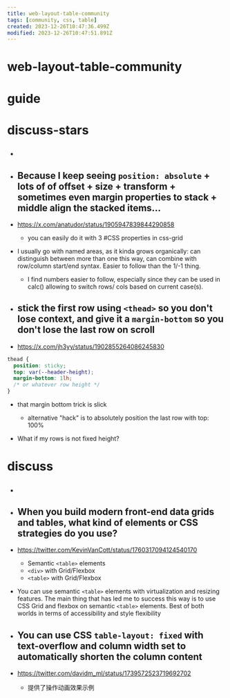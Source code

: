 ```yaml
---
title: web-layout-table-community
tags: [community, css, table]
created: 2023-12-26T10:47:36.499Z
modified: 2023-12-26T10:47:51.891Z
---
```


# web-layout-table-community

# guide

# discuss-stars
- ## 

- ## Because I keep seeing `position: absolute` + lots of of offset + size + transform + sometimes even margin properties to stack + middle align the stacked items... 
- https://x.com/anatudor/status/1905947839844290858
  - you can easily do it with 3 #CSS properties in css-grid
- I usually go with named areas, as it kinda grows organically: can distinguish between more than one this way, can combine with row/column start/end syntax. Easier to follow than the 1/-1 thing.
  - I find numbers easier to follow, especially since they can be used in calc() allowing to switch rows/ cols based on current case(s).

- ## stick the first row using `<thead>` so you don't lose context, and give it a `margin-bottom` so you don't lose the last row on scroll
- https://x.com/jh3yy/status/1902855264086245830

```CSS
thead {
  position: sticky;
  top: var(--header-height);
  margin-bottom: 1lh;
  /* or whatever row height */
}
```

- that margin bottom trick is slick
  - alternative "hack" is to absolutely position the last row with top: 100%

- What if my rows is not fixed height? 
# discuss
- ## 

- ## When you build modern front-end data grids and tables, what kind of elements or CSS strategies do you use?
- https://twitter.com/KevinVanCott/status/1760317094124540170
  - Semantic `<table>` elements
  - `<div>` with Grid/Flexbox
  - `<table>` with Grid/Flexbox 

- You can use semantic `<table>` elements with virtualization and resizing features. The main thing that has led me to success this way is to use CSS Grid and flexbox on semantic `<table>` elements. Best of both worlds in terms of accessibility and style flexibility

- ## You can use CSS `table-layout: fixed` with text-overflow and column width set to automatically shorten the column content 
- https://twitter.com/davidm_ml/status/1739572523719692702
  - 提供了操作动画效果示例
